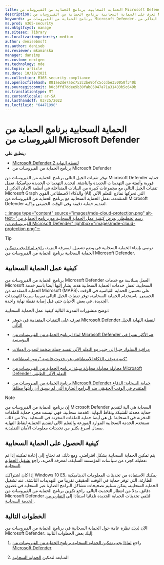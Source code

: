 ```yaml
---
title: الحماية السحابية برنامج الحماية من الفيروسات من Microsoft Defender
description: تعرف على الحماية السحابية برنامج الحماية من الفيروسات من Microsoft Defender
keywords: برنامج الحماية من الفيروسات من Microsoft Defender، تقنيات الجيل التالي، الجيل التالي من av، التعلم الآلي، الحماية من البرامج الضارة، الأمان، defender، السحابة، الحماية السحابية
ms.prod: m365-security
ms.mktglfcycl: manage
ms.sitesec: library
ms.localizationpriority: medium
author: denisebmsft
ms.author: deniseb
ms.reviewer: mkaminska
manager: dansimp
ms.custom: nextgen
ms.technology: mde
ms.topic: article
ms.date: 10/18/2021
ms.collection: M365-security-compliance
ms.openlocfilehash: 881ae2de7a6c752c2be9bfc5ccdbe350050f340b
ms.sourcegitcommit: b0c3ffd7ddee9b30fab85047a71a31483b5c649b
ms.translationtype: MT
ms.contentlocale: ar-SA
ms.lasthandoff: 03/25/2022
ms.locfileid: "64471990"
---
```

# <a name="cloud-protection-and-microsoft-defender-antivirus"></a>الحماية السحابية برنامج الحماية من الفيروسات من Microsoft Defender

**ينطبق على:**
- [Microsoft Defender لنقطة النهاية 2](https://go.microsoft.com/fwlink/p/?linkid=2154037)
- برنامج الحماية من الفيروسات من Microsoft Defender

توفر تقنيات الجيل التالي برنامج الحماية من الفيروسات من Microsoft Defender حماية فورية وأتمتة من التهديدات الجديدة والناشئة. لتحديد التهديدات الجديدة ديناميكيا، تعمل تقنيات الجيل التالي مع مجموعات كبيرة من البيانات المتداخلة في أنظمة الأمان الذكي ل Microsoft Graph والذكاء الاصطناعي القوي (AI) التي تحركها نماذج التعلم الآلي المتقدمة. تعمل الحماية السحابية مع برنامج الحماية من الفيروسات من Microsoft Defender لتقديم حماية دقيقة وفي الوقت الحقيقي وذكية. 

[:::image type="content" source="images/mde-cloud-protection.png" alt-text="رسم تخطيطي يعرض كيفية عمل الحماية السحابية مع برنامج الحماية من الفيروسات من Microsoft Defender" lightbox="images/mde-cloud-protection.png":::](enable-cloud-protection-microsoft-defender-antivirus.md)

> [!TIP]
> نوصي بإبقاء الحماية السحابية في وضع تشغيل. لمعرفة المزيد، [راجع لماذا يجب تمكين](why-cloud-protection-should-be-on-mdav.md) الحماية السحابية برنامج الحماية من الفيروسات من Microsoft Defender. 

## <a name="how-cloud-protection-works"></a>كيفية عمل الحماية السحابية

برنامج الحماية من الفيروسات من Microsoft Defender العمل بسلاسة مع خدمات Microsoft السحابية. تعمل خدمات الحماية السحابية هذه، يشار إليها أيضا باسم خدمة الحماية المتقدمة من Microsoft (MAPS)، على تحسين الحماية القياسية في الوقت الحقيقي. باستخدام الحماية السحابية، توفر تقنيات الجيل التالي تعريفا سريعا للتهديدات الجديدة، في بعض الأحيان حتى قبل إصابة نقطة نهاية واحدة. 

توضح منشورات المدونة التالية كيفية عمل الحماية السحابية:

- [تعرف على التقنيات المتقدمة في جوهر Microsoft Defender لنقطة النهاية الجيل التالي](https://www.microsoft.com/security/blog/2019/06/24/inside-out-get-to-know-the-advanced-technologies-at-the-core-of-microsoft-defender-atp-next-generation-protection/)

- [لماذا برنامج الحماية من الفيروسات من Microsoft Defender هو الأكثر نشرا في المؤسسة](https://www.microsoft.com/security/blog/2018/03/22/why-windows-defender-antivirus-is-the-most-deployed-in-the-enterprise) 

- [مراقبة السلوك جنبا إلى جنب مع التعلم الآلي تفسد حملة ضخمة لتعدين العملات](https://www.microsoft.com/security/blog/2018/03/07/behavior-monitoring-combined-with-machine-learning-spoils-a-massive-dofoil-coin-mining-campaign)

- [كيفية توقف الذكاء الاصطناعي عن حدوث فاشية "رموز اصطناعية"](https://www.microsoft.com/security/blog/2018/02/14/how-artificial-intelligence-stopped-an-emotet-outbreak)

- [محاولة محاولة محاولة سيئة: برنامج الحماية من الفيروسات من Microsoft Defender التعلم الآلي الطبقي](https://www.microsoft.com/security/blog/2017/12/11/detonating-a-bad-rabbit-windows-defender-antivirus-and-layered-machine-learning-defenses)

- [برنامج الحماية من الفيروسات من Microsoft Defender حماية السحابة: الدفاع المتقدم في الوقت الحقيقي ضد البرامج الضارة التي لم يسبق أن رأيتها مطلقا](https://www.microsoft.com/security/blog/2017/07/18/windows-defender-antivirus-cloud-protection-service-advanced-real-time-defense-against-never-before-seen-malware) 


> [!NOTE]
> إن برنامج الحماية من الفيروسات من Microsoft Defender السحابة هي آلية لتقديم حماية محدثة للشبكة ونقاط النهاية. كخدمة سحابية، فهي ليست مجرد حماية للملفات المخزنة في السحابة؛ بل هي أيضا حماية للملفات المخزنة في السحابة. بدلا من ذلك، تستخدم الخدمة السحابية الموارد الموزعة والتعلم الآلي لتقديم الحماية لنقاط النهاية بمعدل أسرع بكثير من تحديثات معلومات الأمان التقليدية.

## <a name="how-to-get-cloud-protection"></a>كيفية الحصول على الحماية السحابية 

يتم تمكين الحماية السحابية بشكل افتراضي. ومع ذلك، قد تحتاج إلى إعادة تمكينه إذا تم تعطيله كجزء من سياسات المؤسسة السابقة. لمعرفة المزيد، راجع [تشغيل الحماية السحابية](enable-cloud-protection-microsoft-defender-antivirus.md).

إذا كان اشتراكك Windows 10 E5، يمكنك الاستفادة من تحديثات المعلومات الديناميكية الطارئة، التي توفر حماية في الوقت الحقيقي تقريبا من التهديدات الناشئة. عند تشغيل الحماية السحابية، يمكن تسليم تصحيحات مشاكل البرامج الضارة عبر السحابة في غضون دقائق، بدلا من انتظار التحديث التالي. راجع تكوين برنامج الحماية من الفيروسات من Microsoft Defender لتلقي تحديثات الحماية الجديدة تلقائيا استنادا إلى [التقارير من الخدمة السحابية](manage-event-based-updates-microsoft-defender-antivirus.md#cloud-report-updates).

## <a name="next-steps"></a>الخطوات التالية

الآن لديك نظرة عامة حول الحماية السحابية في برنامج الحماية من الفيروسات من Microsoft Defender، إليك بعض الخطوات التالية:

1. راجع [لماذا يجب تمكين الحماية السحابية برنامج الحماية من الفيروسات من Microsoft Defender](why-cloud-protection-should-be-on-mdav.md).

2. المتابعة لتمكين [الحماية السحابية](enable-cloud-protection-microsoft-defender-antivirus.md)